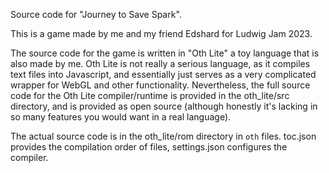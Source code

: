 
Source code for "Journey to Save Spark".

This is a game made by me and my friend Edshard for Ludwig Jam 2023.

The source code for the game is written in "Oth Lite" a toy language that is also made by me. Oth Lite is not really a serious language, as it compiles text files into Javascript, and essentially just serves as a very complicated wrapper for WebGL and other functionality. Nevertheless, the full source code for the Oth Lite compiler/runtime is provided in the oth_lite/src directory, and is provided as open source (although honestly it's lacking in so many features you would want in a real language).

The actual source code is in the oth_lite/rom directory in `oth` files. toc.json provides the compilation order of files, settings.json configures the compiler.



